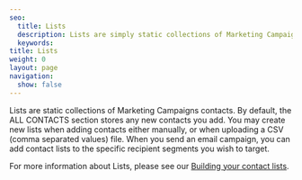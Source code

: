 ```yaml
---
seo:
  title: Lists
  description: Lists are simply static collections of Marketing Campaigns contacts.
  keywords:
title: Lists
weight: 0
layout: page
navigation:
  show: false
---
```


Lists are static collections of Marketing Campaigns contacts. By default, the ALL CONTACTS section stores any new contacts you add. You may create new lists when adding contacts either manually, or when uploading a CSV (comma separated values) file. When you send an email campaign, you can add contact lists to the specific recipient segments you wish to target.

For more information about Lists, please see our [Building your contact lists]({{root_url}}/user-interface/managing-contacts/building-your-contact-list/).

